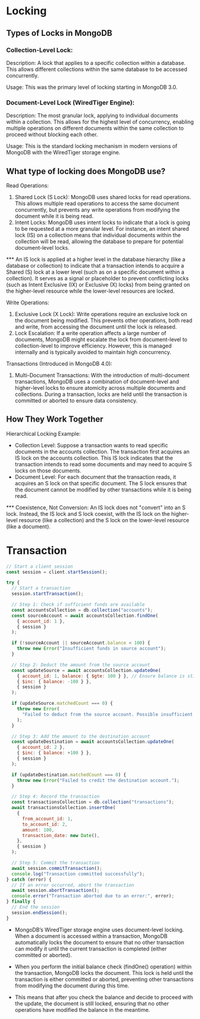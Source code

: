 # Locking

## Types of Locks in MongoDB

### Collection-Level Lock:

Description: A lock that applies to a specific collection within a database. This allows different collections within the same database to be accessed concurrently.

Usage: This was the primary level of locking starting in MongoDB 3.0.

### Document-Level Lock (WiredTiger Engine):

Description: The most granular lock, applying to individual documents within a collection. This allows for the highest level of concurrency, enabling multiple operations on different documents within the same collection to proceed without blocking each other.

Usage: This is the standard locking mechanism in modern versions of MongoDB with the WiredTiger storage engine.

## What type of locking does MongoDB use?

Read Operations:

1. Shared Lock (S Lock): MongoDB uses shared locks for read operations. This allows multiple read operations to access the same document concurrently, but prevents any write operations from modifying the document while it is being read.
2. Intent Locks: MongoDB uses intent locks to indicate that a lock is going to be requested at a more granular level. For instance, an intent shared lock (IS) on a collection means that individual documents within the collection will be read, allowing the database to prepare for potential document-level locks.

\*\*\* An IS lock is applied at a higher level in the database hierarchy (like a database or collection) to indicate that a transaction intends to acquire a Shared (S) lock at a lower level (such as on a specific document within a collection). It serves as a signal or placeholder to prevent conflicting locks (such as Intent Exclusive (IX) or Exclusive (X) locks) from being granted on the higher-level resource while the lower-level resources are locked.

Write Operations:

1. Exclusive Lock (X Lock): Write operations require an exclusive lock on the document being modified. This prevents other operations, both read and write, from accessing the document until the lock is released.
2. Lock Escalation: If a write operation affects a large number of documents, MongoDB might escalate the lock from document-level to collection-level to improve efficiency. However, this is managed internally and is typically avoided to maintain high concurrency.

Transactions (Introduced in MongoDB 4.0):

1. Multi-Document Transactions: With the introduction of multi-document transactions, MongoDB uses a combination of document-level and higher-level locks to ensure atomicity across multiple documents and collections. During a transaction, locks are held until the transaction is committed or aborted to ensure data consistency.

## How They Work Together

Hierarchical Locking Example:

- Collection Level: Suppose a transaction wants to read specific documents in the accounts collection. The transaction first acquires an IS lock on the accounts collection. This IS lock indicates that the transaction intends to read some documents and may need to acquire S locks on those documents.
- Document Level: For each document that the transaction reads, it acquires an S lock on that specific document. The S lock ensures that the document cannot be modified by other transactions while it is being read.

\*\*\* Coexistence, Not Conversion: An IS lock does not "convert" into an S lock. Instead, the IS lock and S lock coexist, with the IS lock on the higher-level resource (like a collection) and the S lock on the lower-level resource (like a document).

# Transaction

```js
// Start a client session
const session = client.startSession();

try {
  // Start a transaction
  session.startTransaction();

  // Step 1: Check if sufficient funds are available
  const accountsCollection = db.collection("accounts");
  const sourceAccount = await accountsCollection.findOne(
    { account_id: 1 },
    { session }
  );

  if (!sourceAccount || sourceAccount.balance < 100) {
    throw new Error("Insufficient funds in source account");
  }

  // Step 2: Deduct the amount from the source account
  const updateSource = await accountsCollection.updateOne(
    { account_id: 1, balance: { $gte: 100 } }, // Ensure balance is still sufficient
    { $inc: { balance: -100 } },
    { session }
  );

  if (updateSource.matchedCount === 0) {
    throw new Error(
      "Failed to deduct from the source account. Possible insufficient funds or conflict."
    );
  }

  // Step 3: Add the amount to the destination account
  const updateDestination = await accountsCollection.updateOne(
    { account_id: 2 },
    { $inc: { balance: +100 } },
    { session }
  );

  if (updateDestination.matchedCount === 0) {
    throw new Error("Failed to credit the destination account.");
  }

  // Step 4: Record the transaction
  const transactionsCollection = db.collection("transactions");
  await transactionsCollection.insertOne(
    {
      from_account_id: 1,
      to_account_id: 2,
      amount: 100,
      transaction_date: new Date(),
    },
    { session }
  );

  // Step 5: Commit the transaction
  await session.commitTransaction();
  console.log("Transaction committed successfully");
} catch (error) {
  // If an error occurred, abort the transaction
  await session.abortTransaction();
  console.error("Transaction aborted due to an error:", error);
} finally {
  // End the session
  session.endSession();
}
```

- MongoDB’s WiredTiger storage engine uses document-level locking. When a document is accessed within a transaction, MongoDB automatically locks the document to ensure that no other transaction can modify it until the current transaction is completed (either committed or aborted).

- When you perform the initial balance check (findOne() operation) within the transaction, MongoDB locks the document. This lock is held until the transaction is either committed or aborted, preventing other transactions from modifying the document during this time.

- This means that after you check the balance and decide to proceed with the update, the document is still locked, ensuring that no other operations have modified the balance in the meantime.

